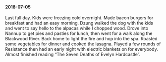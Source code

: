 #### 2018-07-05

Last full day. Kids were freezing cold overnight. Made bacon burgers for breakfast and had an easy morning. Dzung walked the dog with the kids and went to say hello to the alpacas while I chopped wood. Drove into Nannup to get pies and pasties for lunch, then went for a walk along the Blackwood River. Back home to light the fire and hop into the spa. Roasted some vegetables for dinner and cooked the lasagna. Played a few rounds of Resistance then had an early night with electric blankets on for everybody. Almost finished reading “The Seven Deaths of Evelyn Hardcastle”.
